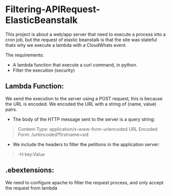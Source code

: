 # Filtering-APIRequest-ElasticBeanstalk

This project is about a web/app server that need to execute a process into a cron job, but the request of elastic beanstalk is that the site was stateful
thats why we execute a lambda with a CloudWhats event.

The requirements:
- A lambda function that execute a curl command, in python.
- Filter the execution (security)

## Lambda Function:

We send the execution to the server using a POST request, this is because the URL is encoded. We encoded the URL with a string of (name, value) pairs.

- The body of the HTTP message sent to the server is a query string:
> Content-Type: application/x-www-form-urlencoded
> URL Encoded Form: /urlencoded?firstname=sid

- We include the headers to filter the petitions in the application server:
> -H key:Value

## .ebextensions:

We need to configure apache to filter the request process, and only accept the request from lambda
